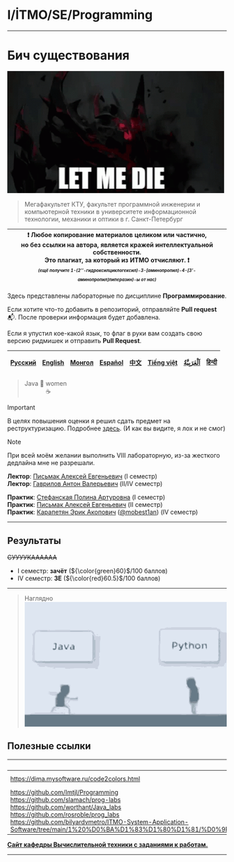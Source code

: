 # I/İTMO/SE/Programming

---
# Бич существования
![sf](/img/gifs/let-me-die-zxc.gif)
> Мегафакультет КТУ, факультет программной инженерии и компьютерной техники в университете информационной технологии, механики и оптики в г. Санкт-Петербург

| :exclamation: <b>Любое копирование материалов целиком или частично,<br>но без ссылки на автора, является кражей интеллектуальной собственности.<br>Это плагиат, за который из ИТМО отчисляют.</b> :exclamation:<br><sub><sup><i>(ещё получите 1-(2’’-гидроксилциклогексил)-3-[аминопропил]-4-[3’-аминопропил]пиперазин)-ы от нас)</sup></sub></b> |
|---------------------------------------------------------------------------------------------------------------------------------------------------------------------------------------------------------------------------------------------------------------------------------------------------------------------------------------------------|

Здесь представлены лабораторные по дисциплине **Программирование**.

Если хотите что-то добавить в репозиторий, отправляйте **Pull request** :mailbox_with_mail:. После проверки информация будет добавлена.

Если я упустил кое-какой язык, то флаг в руки вам создать свою версию ридмишек и отправить **Pull Request**.

| [<strong>Русский</strong>](https://github.com/XVIIStarPlatinum/itmo/blob/master/Software%20Engineering/README.md) | [<strong>English</strong>](https://github.com/XVIIStarPlatinum/itmo/blob/master/Software%20Engineering/.docs/README_EN.md) | [<strong>Монгол</strong>](https://github.com/XVIIStarPlatinum/itmo/blob/master/Software%20Engineering/.docs/README_MN.md) | [<strong>Español</strong>](https://github.com/XVIIStarPlatinum/itmo/blob/master/Software%20Engineering/.docs/README_ES.md) | [<strong>中文</strong>](https://github.com/XVIIStarPlatinum/itmo/blob/master/Software%20Engineering/.docs/README_CN.md) | [<strong>Tiếng việt</strong>](https://github.com/XVIIStarPlatinum/itmo/blob/master/Software%20Engineering/.docs/README_VN.md) | [<strong><p dir="rtl" lang="ar">اَلْعَرَبِيَّةُ</p></strong>](https://github.com/XVIIStarPlatinum/itmo/blob/master/Software%20Engineering/.docs/README_AR.md) | [<strong>हिन्दी</strong>](https://github.com/XVIIStarPlatinum/itmo/blob/master/Software%20Engineering/.docs/README_IN.md) |
|-------------------------------------------------------------------------------------------------------------------|----------------------------------------------------------------------------------------------------------------------------|---------------------------------------------------------------------------------------------------------------------------|----------------------------------------------------------------------------------------------------------------------------|-----------------------------------------------------------------------------------------------------------------------|-------------------------------------------------------------------------------------------------------------------------------|---------------------------------------------------------------------------------------------------------------------------------------------------------------|---------------------------------------------------------------------------------------------------------------------------|

>  Java :handshake: women\
> $\qquad \quad$:coffee:

> [!IMPORTANT]
> В целях повышения оценки я решил сдать предмет на реструктуризацию. Подробнее [здесь](https://student.itmo.ru/ru/relearning/). (И как вы видите, я лох и не смог)

> [!NOTE]
> При всей моём желании выполнить VIII лабораторную, из-за жесткого дедлайна мне не разрешали.

**Лектор**: [Письмак Алексей Евгеньевич](https://my.itmo.ru/persons/160739) (I семестр)\
**Лектор**: [Гаврилов Антон Валерьевич](https://my.itmo.ru/persons/105394) (II/IV семестр)

**Практик**: [Стефанская Полина Артуровна](https://my.itmo.ru/persons/285608) (I семестр)\
**Практик**: [Письмак Алексей Евгеньевич](https://my.itmo.ru/persons/160739) (II семестр)\
**Практик**: [Карапетян Эрик Акопович](https://my.itmo.ru/persons/312989) ([@mobest1an](https://github.com/mobest1an)) (IV семестр)

---

## Результаты
<s>СУУУУКАААААА</s>
- I семестр: **зачёт** (${\color{green}60}$/100 баллов)
- IV семестр: **3E** (${\color{red}60.5}$/100 баллов)

---

> Наглядно\
> ![java](/img/gifs/java.gif)

## Полезные ссылки <a name="links"></a>
| Ссылка                                                                                                                                                                                                                                                                                                                                                                      | Описание                     |
|-----------------------------------------------------------------------------------------------------------------------------------------------------------------------------------------------------------------------------------------------------------------------------------------------------------------------------------------------------------------------------|------------------------------|
| https://dima.mysoftware.ru/code2colors.html                                                                                                                                                                                                                                                                                                                                 | code2uml & code2colors       |
| https://github.com/Imtjl/Programming<br>https://github.com/slamach/prog-labs<br>https://github.com/worthant/Java_labs<br>https://github.com/rosroble/prog_labs<br>https://github.com/bilyardvmetro/ITMO-System-Application-Software/tree/main/1%20%D0%BA%D1%83%D1%80%D1%81/%D0%9F%D1%80%D0%BE%D0%B3%D1%80%D0%B0%D0%BC%D0%BC%D0%B8%D1%80%D0%BE%D0%B2%D0%B0%D0%BD%D0%B8%D0%B5 | Примеры готовых лабораторных |

[**Сайт кафедры Вычислительной техники с заданиями к работам.**](https://se.ifmo.ru/courses/programming)

---